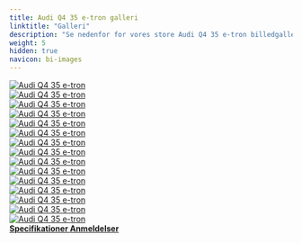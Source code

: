 ```yaml
---
title: Audi Q4 35 e-tron galleri
linktitle: "Galleri"
description: "Se nedenfor for vores store Audi Q4 35 e-tron billedgalleri. Klik på billederne for versioner i høj opløsning."
weight: 5
hidden: true
navicon: bi-images
---
```

<!-- markdownlint-disable MD033 -->
<div class="row" id ="my-gallery">
	<div class="pswp-grid-item col-6 col-md-4">
		<a href="https://media.evkx.net/multimedia/models/audi/q4_e-tron/q4_35_e-tron/battery_1.jpg"
data-pswp-src="https://media.evkx.net/multimedia/models/audi/q4_e-tron/q4_35_e-tron/battery_1.jpg"
data-pswp-width="3000"
data-pswp-height="1766" 
target="_blank">
			<img src="https://media.evkx.net/multimedia/models/audi/q4_e-tron/q4_35_e-tron/battery_1_xst.jpg" alt="Audi Q4 35 e-tron" class="img-fluid " />
		</a>
	</div>
	<div class="pswp-grid-item col-6 col-md-4">
		<a href="https://media.evkx.net/multimedia/models/audi/q4_e-tron/q4_35_e-tron/exterior_1.jpg"
data-pswp-src="https://media.evkx.net/multimedia/models/audi/q4_e-tron/q4_35_e-tron/exterior_1.jpg"
data-pswp-width="3000"
data-pswp-height="2250" 
target="_blank">
			<img src="https://media.evkx.net/multimedia/models/audi/q4_e-tron/q4_35_e-tron/exterior_1_xst.jpg" alt="Audi Q4 35 e-tron" class="img-fluid " />
		</a>
	</div>
	<div class="pswp-grid-item col-6 col-md-4">
		<a href="https://media.evkx.net/multimedia/models/audi/q4_e-tron/q4_35_e-tron/exterior_2.jpg"
data-pswp-src="https://media.evkx.net/multimedia/models/audi/q4_e-tron/q4_35_e-tron/exterior_2.jpg"
data-pswp-width="3000"
data-pswp-height="2000" 
target="_blank">
			<img src="https://media.evkx.net/multimedia/models/audi/q4_e-tron/q4_35_e-tron/exterior_2_xst.jpg" alt="Audi Q4 35 e-tron" class="img-fluid " />
		</a>
	</div>
	<div class="pswp-grid-item col-6 col-md-4">
		<a href="https://media.evkx.net/multimedia/models/audi/q4_e-tron/q4_35_e-tron/exterior_3.jpg"
data-pswp-src="https://media.evkx.net/multimedia/models/audi/q4_e-tron/q4_35_e-tron/exterior_3.jpg"
data-pswp-width="3000"
data-pswp-height="1913" 
target="_blank">
			<img src="https://media.evkx.net/multimedia/models/audi/q4_e-tron/q4_35_e-tron/exterior_3_xst.jpg" alt="Audi Q4 35 e-tron" class="img-fluid " />
		</a>
	</div>
	<div class="pswp-grid-item col-6 col-md-4">
		<a href="https://media.evkx.net/multimedia/models/audi/q4_e-tron/q4_35_e-tron/frontseats_1.jpg"
data-pswp-src="https://media.evkx.net/multimedia/models/audi/q4_e-tron/q4_35_e-tron/frontseats_1.jpg"
data-pswp-width="3000"
data-pswp-height="1998" 
target="_blank">
			<img src="https://media.evkx.net/multimedia/models/audi/q4_e-tron/q4_35_e-tron/frontseats_1_xst.jpg" alt="Audi Q4 35 e-tron" class="img-fluid " />
		</a>
	</div>
	<div class="pswp-grid-item col-6 col-md-4">
		<a href="https://media.evkx.net/multimedia/models/audi/q4_e-tron/q4_35_e-tron/frontseats_2.jpg"
data-pswp-src="https://media.evkx.net/multimedia/models/audi/q4_e-tron/q4_35_e-tron/frontseats_2.jpg"
data-pswp-width="3000"
data-pswp-height="2000" 
target="_blank">
			<img src="https://media.evkx.net/multimedia/models/audi/q4_e-tron/q4_35_e-tron/frontseats_2_xst.jpg" alt="Audi Q4 35 e-tron" class="img-fluid " />
		</a>
	</div>
	<div class="pswp-grid-item col-6 col-md-4">
		<a href="https://media.evkx.net/multimedia/models/audi/q4_e-tron/q4_35_e-tron/headlights_1.jpg"
data-pswp-src="https://media.evkx.net/multimedia/models/audi/q4_e-tron/q4_35_e-tron/headlights_1.jpg"
data-pswp-width="3000"
data-pswp-height="2003" 
target="_blank">
			<img src="https://media.evkx.net/multimedia/models/audi/q4_e-tron/q4_35_e-tron/headlights_1_xst.jpg" alt="Audi Q4 35 e-tron" class="img-fluid " />
		</a>
	</div>
	<div class="pswp-grid-item col-6 col-md-4">
		<a href="https://media.evkx.net/multimedia/models/audi/q4_e-tron/q4_35_e-tron/interior_1.jpg"
data-pswp-src="https://media.evkx.net/multimedia/models/audi/q4_e-tron/q4_35_e-tron/interior_1.jpg"
data-pswp-width="3000"
data-pswp-height="2000" 
target="_blank">
			<img src="https://media.evkx.net/multimedia/models/audi/q4_e-tron/q4_35_e-tron/interior_1_xst.jpg" alt="Audi Q4 35 e-tron" class="img-fluid " />
		</a>
	</div>
	<div class="pswp-grid-item col-6 col-md-4">
		<a href="https://media.evkx.net/multimedia/models/audi/q4_e-tron/q4_35_e-tron/main_1.jpg"
data-pswp-src="https://media.evkx.net/multimedia/models/audi/q4_e-tron/q4_35_e-tron/main_1.jpg"
data-pswp-width="3000"
data-pswp-height="2250" 
target="_blank">
			<img src="https://media.evkx.net/multimedia/models/audi/q4_e-tron/q4_35_e-tron/main_1_xst.jpg" alt="Audi Q4 35 e-tron" class="img-fluid " />
		</a>
	</div>
	<div class="pswp-grid-item col-6 col-md-4">
		<a href="https://media.evkx.net/multimedia/models/audi/q4_e-tron/q4_35_e-tron/screens_1.jpg"
data-pswp-src="https://media.evkx.net/multimedia/models/audi/q4_e-tron/q4_35_e-tron/screens_1.jpg"
data-pswp-width="3000"
data-pswp-height="1999" 
target="_blank">
			<img src="https://media.evkx.net/multimedia/models/audi/q4_e-tron/q4_35_e-tron/screens_1_xst.jpg" alt="Audi Q4 35 e-tron" class="img-fluid " />
		</a>
	</div>
	<div class="pswp-grid-item col-6 col-md-4">
		<a href="https://media.evkx.net/multimedia/models/audi/q4_e-tron/q4_35_e-tron/secondrowseats_1.jpg"
data-pswp-src="https://media.evkx.net/multimedia/models/audi/q4_e-tron/q4_35_e-tron/secondrowseats_1.jpg"
data-pswp-width="3000"
data-pswp-height="2000" 
target="_blank">
			<img src="https://media.evkx.net/multimedia/models/audi/q4_e-tron/q4_35_e-tron/secondrowseats_1_xst.jpg" alt="Audi Q4 35 e-tron" class="img-fluid " />
		</a>
	</div>
	<div class="pswp-grid-item col-6 col-md-4">
		<a href="https://media.evkx.net/multimedia/models/audi/q4_e-tron/q4_35_e-tron/secondrowseats_2.jpg"
data-pswp-src="https://media.evkx.net/multimedia/models/audi/q4_e-tron/q4_35_e-tron/secondrowseats_2.jpg"
data-pswp-width="3000"
data-pswp-height="2000" 
target="_blank">
			<img src="https://media.evkx.net/multimedia/models/audi/q4_e-tron/q4_35_e-tron/secondrowseats_2_xst.jpg" alt="Audi Q4 35 e-tron" class="img-fluid " />
		</a>
	</div>
	<div class="pswp-grid-item col-6 col-md-4">
		<a href="https://media.evkx.net/multimedia/models/audi/q4_e-tron/q4_35_e-tron/technology_1.jpg"
data-pswp-src="https://media.evkx.net/multimedia/models/audi/q4_e-tron/q4_35_e-tron/technology_1.jpg"
data-pswp-width="3000"
data-pswp-height="1999" 
target="_blank">
			<img src="https://media.evkx.net/multimedia/models/audi/q4_e-tron/q4_35_e-tron/technology_1_xst.jpg" alt="Audi Q4 35 e-tron" class="img-fluid " />
		</a>
	</div>
	<div class="pswp-grid-item col-6 col-md-4">
		<a href="https://media.evkx.net/multimedia/models/audi/q4_e-tron/q4_35_e-tron/trunk_1.jpg"
data-pswp-src="https://media.evkx.net/multimedia/models/audi/q4_e-tron/q4_35_e-tron/trunk_1.jpg"
data-pswp-width="3000"
data-pswp-height="2249" 
target="_blank">
			<img src="https://media.evkx.net/multimedia/models/audi/q4_e-tron/q4_35_e-tron/trunk_1_xst.jpg" alt="Audi Q4 35 e-tron" class="img-fluid " />
		</a>
	</div>
	<div class="pswp-grid-item col-6 col-md-4">
		<a href="https://media.evkx.net/multimedia/models/audi/q4_e-tron/q4_35_e-tron/trunk_2.jpg"
data-pswp-src="https://media.evkx.net/multimedia/models/audi/q4_e-tron/q4_35_e-tron/trunk_2.jpg"
data-pswp-width="3000"
data-pswp-height="2000" 
target="_blank">
			<img src="https://media.evkx.net/multimedia/models/audi/q4_e-tron/q4_35_e-tron/trunk_2_xst.jpg" alt="Audi Q4 35 e-tron" class="img-fluid " />
		</a>
	</div>
</div>
<script type="module">
  import PhotoSwipeLightbox from '/js/photoswipe-lightbox.esm.js';
    const lightbox = new PhotoSwipeLightbox({
       gallery: '#my-gallery',
        children: 'a',
        pswpModule: () => import('/js/photoswipe.esm.js')
    });
lightbox.init();
</script>
<div class="mt-3 mb-3">
<a href="../specifications/" class="text-decoration-none text-black">
<strong><i class="bi-arrow-left"></i> Specifikationer </strong>
</a>
<a href="../reviews/" class="text-decoration-none text-black float-end">
<strong>Anmeldelser <i class="bi-arrow-right"></i></strong>
</a>
</div>
